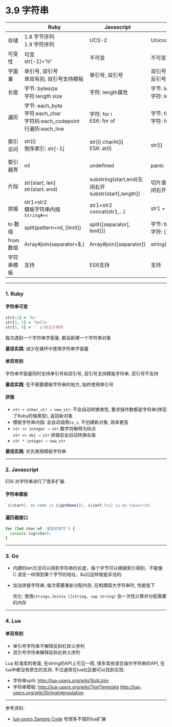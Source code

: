 # 3.9 字符串

|            | Ruby                                                                           | Javascript                                             | Go                                       | Lua                                                            |
|------------|--------------------------------------------------------------------------------|--------------------------------------------------------|------------------------------------------|----------------------------------------------------------------|
| 存储       | 1.8 字节序列<br>1.9 字符序列                                                   | UCS-2                                                  | Unicode                                  | 8位字节                                                        |
| 可变性     | 可变<br>str[-1]='hi'                                                           | 不可变                                                 | 不可变                                   | 不可变                                                         |
| 字面量     | 单引号, 双引号<br>单双有别, 双引号支持模板                                     | 单引号, 双引号                                         | 双引号:支持转义<br>反引号:不支持转义     | 单引号, 双引号                                                 |
| 长度       | 字节: bytesize<br>字符:length size                                             | 字符: length属性                                       | 字节: len(str)<br>字符: len([]rune(str)) | 字符: #                                                        |
| 遍历       | 字节: each_byte<br>字符:each_char<br>字符码:each_codepoint<br>行遍历:each_line | 字符: for i<br>ES6: for of                             | 字节: for i<br>字符: for range           | for i = 1, #str do ... end                                     |
| 索引访问   | str[i]<br>倒序索引: str[-1]                                                    | str[i] charAt[i]<br>ES6: at(i)                         | str[i]                                   | string.sub(str,start,end)<br>左闭右闭,索引从0开始,支持负数倒序 |
| 索引越界   | nil                                                                            | undefined                                              | panic                                    | 空字符串                                                       |
| 片段       | str[start, len]<br>str(start..end)                                             | substring(start,end)左闭右开<br>substr(start[,length]) | 切片语法: str[start:end] 左闭右开        | string.sub(str,start,end)                                      |
| 拼接       | str1+str2<br>模板字符串内插<br>`String#<<`                                     | str1+str2<br>concat(str1,...)                          | str1 + str2                              | str1+str2                                                      |
| to 数组    | split(pattern=nil, [limit])                                                    | split([separator[, limit]])                            | 字节: byte(str)<br>字符: []rune(str)     | 无内置实现                                                     |
| from 数组  | Array#join(separator=$,)                                                       | Array#join([separator])                                | string(byte_or_rune_array)               | table.concat (list [, sep [, i [, j]]])                        |
| 字符串模板 | 支持                                                                           | ES6支持                                                | 支持                                     | 无内置实现                                                     |

---

### 1. Ruby

#### 字符串可变

```ruby
str[-1] = 'hi'
str[2, 5] = 'hello'
str[5, 6] = '' //相当于删除
```

每次遇到一个字符串字面量, 都会新建一个字符串对象

**最佳实践**: 减少在循环中使用字符串字面量

#### 单双有别

字符串字面量同时支持单引号和双引号, 双引号支持模板字符串, 双引号不支持

**最佳实践**: 在不需要模板字符串的地方, 始终使用单引号


#### 拼接

* `str + other_str → new_str`: 不会自动转换类型, 要求操作数都是字符串(体现了Ruby的强类型), 返回新对象
* 模板字符串内插: 会自动调用`to_s`, 不创建新对象, 效率更高
* `str << integer → str` 数字将解释为码点  
  `str << obj → str` 拼接前会自动转换右值
* `str * integer → new_str`

**最佳实践**: 优先使用模板字符串

---

### 2. Javascript

ES6 对字符串进行了很多扩展.

#### 字符串模板

```javascript
`${start}, my name is ${getName()}, ${conf.fav} is my favourite`
```

#### 遍历器接口

```javascript
for (let char of '语言的学习') {
  console.log(char);
}
```

---


### 3. Go

* 内建的len方法可以得到字符串的长度，每个字节可以根据索引得到，不能像 C 语言一样得到某个字节的地址，&s[i]这样做是非法的.

* 加法拼接字符串, 每次需要重新分配内存, 在构建超大字符串时, 性能低下

  优化: 使用`strings.Join(a []string, sep string)` 会一次性计算并分配需要的内存

---

### 4. Lua

#### 单双有别

* 单引号字符串不解释反斜杠转义序列
* 双引号字符串解释反斜杠转义序列

Lua 标准库的吝啬, 在string的API上可见一斑, 很多其他语言操作字符串的API, 在lua中都没有原生的支持, 不过通常在lua社区都可以找到实现:

* 字符串split: <http://lua-users.org/wiki/SplitJoin>
* 字符串模板: <http://lua-users.org/wiki/TextTemplate> <http://lua-users.org/wiki/StringInterpolation>

---

参考资料:

* [lua-users Sample Code](http://lua-users.org/wiki/SampleCode) 有很多不错的lua扩展







<!--


## 字符串模板

* 多行
* html
* 单双引号混用

|          | Ruby | Javascript | Lua | Java | Go |
|----------|------|------------|-----|------|----|
| 内嵌     |      |            |     |      | N  |
| 转义处理 |      |            |     |      | N  |
| 多行     |      |            |     |      | Y  |

* Ruby

  * 双引号字符串支持模板字符串

    `"PI is #{Math::PI}" => "PI is 3.141592653589793"`

  * 单引号字符串不支持模板字符串

  * Here document

    * 以`<<`或者`<<-`开头
    * 后面紧跟标识符字符串
    * 从下一行开始到结束标识符字符串中内容, 都是字符串字面量内容
    * 结尾相同的字符串结束符需要独占一行, 连注释也不能有

    ```ruby
    def print_heredoc(v)
      puts <<-EOF
        this is the first line #{v}
        this is the second line
      EOF
    end

    print_heredoc(1)

    输出:
    this is the first line 1
    this is the second line
    ```

    * here doc 默认支持模板字符串, 类似一个双引号的字符串
    * 如果使用单引号围绕标识符, 那么含义类似单引号的字符串, 不支持模板字符串

    ```ruby
    def print_heredoc(v)
      puts <<-'EOF' #这里使用了单引号, 将不支持变量内插
        this is the first line #{v}
        this is the second line
      EOF
    end

    print_heredoc(1)

    输出:
    this is the first line #{v}
    this is the second line
    ```

    另外here doc作为参数还有些使用技巧, 参考 [Ruby 多行字符串 heredoc 详解](https://ruby-china.org/topics/25983)

* Javascript

  ES6:

  > <code>`</code>${start}, my name is ${getName()}, ${conf.fav} is my favourite<code>`</code>

* Lua

* Java

* Go

---


## 字符编码

# 编码

### Ruby



---

### Javascript

<http://www.alloyteam.com/2016/12/javascript-has-a-unicode-sinkhole/>
 <http://www.jeffjade.com/2016/11/24/116-JavaScript-string-operation>

ES6 对js的字符串进行了扩展支持, 参见[Unicode与JavaScript详解](http://www.ruanyifeng.com/blog/2014/12/unicode.html)
---

### Lua

[[
不解释转义序列
]]

---

### Java

---

### Go

-->
